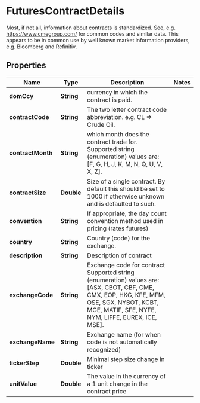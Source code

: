 

# FuturesContractDetails

Most, if not all, information about contracts is standardized. See, e.g. https://www.cmegroup.com/ for              common codes and similar data. This appears to be in common use by well known market information providers, e.g. Bloomberg and Refinitiv.

## Properties

Name | Type | Description | Notes
------------ | ------------- | ------------- | -------------
**domCcy** | **String** | currency in which the contract is paid. | 
**contractCode** | **String** | The two letter contract code abbreviation. e.g. CL &#x3D;&gt; Crude Oil. | 
**contractMonth** | **String** | which month does the contract trade for.  Supported string (enumeration) values are: [F, G, H, J, K, M, N, Q, U, V, X, Z]. | 
**contractSize** | **Double** | Size of a single contract. By default this should be set to 1000 if otherwise unknown and is defaulted to such. | 
**convention** | **String** | If appropriate, the day count convention method used in pricing (rates futures) | 
**country** | **String** | Country (code) for the exchange. | 
**description** | **String** | Description of contract | 
**exchangeCode** | **String** | Exchange code for contract  Supported string (enumeration) values are: [ASX, CBOT, CBF, CME, CMX, EOP, HKG, KFE, MFM, OSE, SGX, NYBOT, KCBT, MGE, MATIF, SFE, NYFE, NYM, LIFFE, EUREX, ICE, MSE]. | 
**exchangeName** | **String** | Exchange name (for when code is not automatically recognized) | 
**tickerStep** | **Double** | Minimal step size change in ticker | 
**unitValue** | **Double** | The value in the currency of a 1 unit change in the contract price | 



